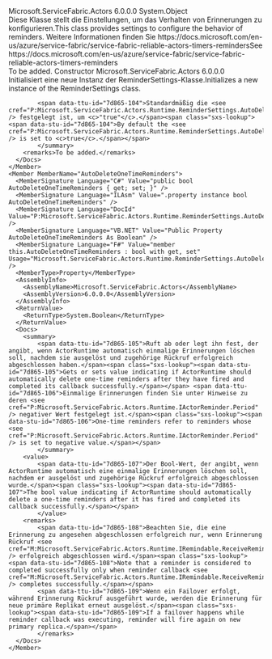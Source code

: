 <Type Name="ReminderSettings" FullName="Microsoft.ServiceFabric.Actors.Runtime.ReminderSettings">
  <TypeSignature Language="C#" Value="public sealed class ReminderSettings" />
  <TypeSignature Language="ILAsm" Value=".class public auto ansi sealed beforefieldinit ReminderSettings extends System.Object" />
  <TypeSignature Language="DocId" Value="T:Microsoft.ServiceFabric.Actors.Runtime.ReminderSettings" />
  <TypeSignature Language="VB.NET" Value="Public NotInheritable Class ReminderSettings" />
  <TypeSignature Language="F#" Value="type ReminderSettings = class" />
  <AssemblyInfo>
    <AssemblyName>Microsoft.ServiceFabric.Actors</AssemblyName>
    <AssemblyVersion>6.0.0.0</AssemblyVersion>
  </AssemblyInfo>
  <Base>
    <BaseTypeName>System.Object</BaseTypeName>
  </Base>
  <Interfaces />
  <Docs>
    <summary>
            <span data-ttu-id="7d865-101">Diese Klasse stellt die Einstellungen, um das Verhalten von Erinnerungen zu konfigurieren.</span><span class="sxs-lookup"><span data-stu-id="7d865-101">This class provides settings to configure the behavior of reminders.</span></span> <span data-ttu-id="7d865-102">Weitere Informationen finden Sie https://docs.microsoft.com/en-us/azure/service-fabric/service-fabric-reliable-actors-timers-reminders</span><span class="sxs-lookup"><span data-stu-id="7d865-102">See https://docs.microsoft.com/en-us/azure/service-fabric/service-fabric-reliable-actors-timers-reminders</span></span>
            </summary>
    <remarks>To be added.</remarks>
  </Docs>
  <Members>
    <Member MemberName=".ctor">
      <MemberSignature Language="C#" Value="public ReminderSettings ();" />
      <MemberSignature Language="ILAsm" Value=".method public hidebysig specialname rtspecialname instance void .ctor() cil managed" />
      <MemberSignature Language="DocId" Value="M:Microsoft.ServiceFabric.Actors.Runtime.ReminderSettings.#ctor" />
      <MemberSignature Language="VB.NET" Value="Public Sub New ()" />
      <MemberType>Constructor</MemberType>
      <AssemblyInfo>
        <AssemblyName>Microsoft.ServiceFabric.Actors</AssemblyName>
        <AssemblyVersion>6.0.0.0</AssemblyVersion>
      </AssemblyInfo>
      <Parameters />
      <Docs>
        <summary>
            <span data-ttu-id="7d865-103">Initialisiert eine neue Instanz der ReminderSettings-Klasse.</span><span class="sxs-lookup"><span data-stu-id="7d865-103">Initializes a new instance of the ReminderSettings class.</span></span>
            
            <span data-ttu-id="7d865-104">Standardmäßig die <see cref="P:Microsoft.ServiceFabric.Actors.Runtime.ReminderSettings.AutoDeleteOneTimeReminders" /> festgelegt ist, um <c>"true"</c>.</span><span class="sxs-lookup"><span data-stu-id="7d865-104">By default the <see cref="P:Microsoft.ServiceFabric.Actors.Runtime.ReminderSettings.AutoDeleteOneTimeReminders" /> is set to <c>true</c>.</span></span>
            </summary>
        <remarks>To be added.</remarks>
      </Docs>
    </Member>
    <Member MemberName="AutoDeleteOneTimeReminders">
      <MemberSignature Language="C#" Value="public bool AutoDeleteOneTimeReminders { get; set; }" />
      <MemberSignature Language="ILAsm" Value=".property instance bool AutoDeleteOneTimeReminders" />
      <MemberSignature Language="DocId" Value="P:Microsoft.ServiceFabric.Actors.Runtime.ReminderSettings.AutoDeleteOneTimeReminders" />
      <MemberSignature Language="VB.NET" Value="Public Property AutoDeleteOneTimeReminders As Boolean" />
      <MemberSignature Language="F#" Value="member this.AutoDeleteOneTimeReminders : bool with get, set" Usage="Microsoft.ServiceFabric.Actors.Runtime.ReminderSettings.AutoDeleteOneTimeReminders" />
      <MemberType>Property</MemberType>
      <AssemblyInfo>
        <AssemblyName>Microsoft.ServiceFabric.Actors</AssemblyName>
        <AssemblyVersion>6.0.0.0</AssemblyVersion>
      </AssemblyInfo>
      <ReturnValue>
        <ReturnType>System.Boolean</ReturnType>
      </ReturnValue>
      <Docs>
        <summary>
            <span data-ttu-id="7d865-105">Ruft ab oder legt ihn fest, der angibt, wenn ActorRuntime automatisch einmalige Erinnerungen löschen soll, nachdem sie ausgelöst und zugehörige Rückruf erfolgreich abgeschlossen haben.</span><span class="sxs-lookup"><span data-stu-id="7d865-105">Gets or sets value indicating if ActorRuntime should automatically delete one-time reminders after they have fired and completed its callback successfully.</span></span> <span data-ttu-id="7d865-106">Einmalige Erinnerungen finden Sie unter Hinweise zu deren <see cref="P:Microsoft.ServiceFabric.Actors.Runtime.IActorReminder.Period" /> negativer Wert festgelegt ist.</span><span class="sxs-lookup"><span data-stu-id="7d865-106">One-time reminders refer to reminders whose <see cref="P:Microsoft.ServiceFabric.Actors.Runtime.IActorReminder.Period" /> is set to negative value.</span></span>
            </summary>
        <value>
            <span data-ttu-id="7d865-107">Der Bool-Wert, der angibt, wenn ActorRuntime automatisch eine einmalige Erinnerungen löschen soll, nachdem er ausgelöst und zugehörige Rückruf erfolgreich abgeschlossen wurde.</span><span class="sxs-lookup"><span data-stu-id="7d865-107">The bool value indicating if ActorRuntime should automatically delete a one-time reminders after it has fired and completed its callback successfully.</span></span>
            </value>
        <remarks>
            <span data-ttu-id="7d865-108">Beachten Sie, die eine Erinnerung zu angesehen abgeschlossen erfolgreich nur, wenn Erinnerung Rückruf <see cref="M:Microsoft.ServiceFabric.Actors.Runtime.IRemindable.ReceiveReminderAsync(System.String,System.Byte[],System.TimeSpan,System.TimeSpan)" /> erfolgreich abgeschlossen wird.</span><span class="sxs-lookup"><span data-stu-id="7d865-108">Note that a reminder is considered to completed successfully only when reminder callback <see cref="M:Microsoft.ServiceFabric.Actors.Runtime.IRemindable.ReceiveReminderAsync(System.String,System.Byte[],System.TimeSpan,System.TimeSpan)" /> completes successfully.</span></span>
            <span data-ttu-id="7d865-109">Wenn ein Failover erfolgt, während Erinnerung Rückruf ausgeführt wurde, werden die Erinnerung für neue primäre Replikat erneut ausgelöst.</span><span class="sxs-lookup"><span data-stu-id="7d865-109">If a failover happens while reminder callback was executing, reminder will fire again on new primary replica.</span></span>
            </remarks>
      </Docs>
    </Member>
  </Members>
</Type>